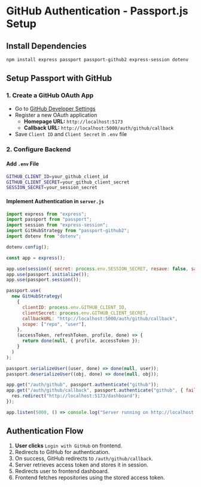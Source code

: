 # GitHub Authentication - Passport.js Setup

## Install Dependencies
```sh
npm install express passport passport-github2 express-session dotenv
```

## Setup Passport with GitHub

### 1. Create a GitHub OAuth App
- Go to [GitHub Developer Settings](https://github.com/settings/developers)
- Register a new OAuth application
  - **Homepage URL:** `http://localhost:5173`
  - **Callback URL:** `http://localhost:5000/auth/github/callback`
- Save `Client ID` and `Client Secret` in `.env` file

### 2. Configure Backend
#### Add `.env` File
```sh
GITHUB_CLIENT_ID=your_github_client_id
GITHUB_CLIENT_SECRET=your_github_client_secret
SESSION_SECRET=your_session_secret
```

#### Implement Authentication in `server.js`
```js
import express from "express";
import passport from "passport";
import session from "express-session";
import GitHubStrategy from "passport-github2";
import dotenv from "dotenv";

dotenv.config();

const app = express();

app.use(session({ secret: process.env.SESSION_SECRET, resave: false, saveUninitialized: false }));
app.use(passport.initialize());
app.use(passport.session());

passport.use(
  new GitHubStrategy(
    {
      clientID: process.env.GITHUB_CLIENT_ID,
      clientSecret: process.env.GITHUB_CLIENT_SECRET,
      callbackURL: "http://localhost:5000/auth/github/callback",
      scope: ["repo", "user"],
    },
    (accessToken, refreshToken, profile, done) => {
      return done(null, { profile, accessToken });
    }
  )
);

passport.serializeUser((user, done) => done(null, user));
passport.deserializeUser((obj, done) => done(null, obj));

app.get("/auth/github", passport.authenticate("github"));
app.get("/auth/github/callback", passport.authenticate("github", { failureRedirect: "/" }), (req, res) => {
  res.redirect("http://localhost:5173/dashboard");
});

app.listen(5000, () => console.log("Server running on http://localhost:5000"));
```

## Authentication Flow
1. **User clicks** `Login with GitHub` on frontend.
2. Redirects to GitHub for authentication.
3. On success, GitHub redirects to `/auth/github/callback`.
4. Server retrieves access token and stores it in session.
5. Redirects user to frontend dashboard.
6. Frontend fetches repositories using the stored access token.


